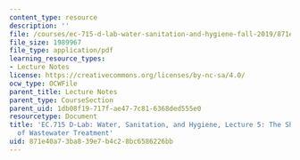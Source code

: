 ```yaml
---
content_type: resource
description: ''
file: /courses/ec-715-d-lab-water-sanitation-and-hygiene-fall-2019/871e40a73ba839e7b4c28bc6586226bb_MITEC_715F19_lec5.pdf
file_size: 1989967
file_type: application/pdf
learning_resource_types:
- Lecture Notes
license: https://creativecommons.org/licenses/by-nc-sa/4.0/
ocw_type: OCWFile
parent_title: Lecture Notes
parent_type: CourseSection
parent_uid: 1db08f19-717f-ae47-7c81-6368ded555e0
resourcetype: Document
title: 'EC.715 D-Lab: Water, Sanitation, and Hygiene, Lecture 5: The Short History
  of Wastewater Treatment'
uid: 871e40a7-3ba8-39e7-b4c2-8bc6586226bb
---
```

